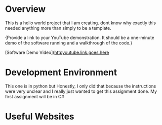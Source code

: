 # Overview

This is a hello world project that I am creating. dont know why exactly this needed anything more than simply to be a template.

{Provide a link to your YouTube demonstration.  It should be a one-minute demo of the software running and a walkthrough of the code.}

[Software Demo Video]([httpyoutube.link.goes.here](https://www.youtube.com/watch?v=AnBMCIVtEGc)

# Development Environment

This one is in python but Honestly, I only did that because the instructions were very unclear and I really just wanted to get this assignment done.
My first assignment will be in C#

# Useful Websites

